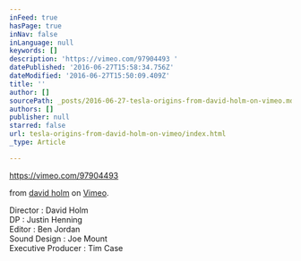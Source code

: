 ```yaml
---
inFeed: true
hasPage: true
inNav: false
inLanguage: null
keywords: []
description: 'https://vimeo.com/97904493 '
datePublished: '2016-06-27T15:58:34.756Z'
dateModified: '2016-06-27T15:50:09.409Z'
title: ''
author: []
sourcePath: _posts/2016-06-27-tesla-origins-from-david-holm-on-vimeo.md
authors: []
publisher: null
starred: false
url: tesla-origins-from-david-holm-on-vimeo/index.html
_type: Article

---
```

https://vimeo.com/97904493 

from [david holm][0] on [Vimeo][1].

Director : David Holm  
DP : Justin Henning  
Editor : Ben Jordan  
Sound Design : Joe Mount  
Executive Producer : Tim Case

[0]: https://vimeo.com/dholm
[1]: https://vimeo.com/